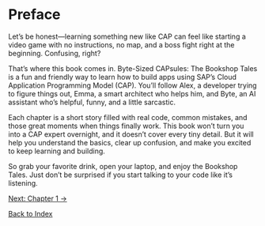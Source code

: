 # Preface

Let’s be honest—learning something new like CAP can feel like starting a video game with no instructions, no map, and a boss fight right at the beginning. Confusing, right?

That’s where this book comes in. Byte-Sized CAPsules: The Bookshop Tales is a fun and friendly way to learn how to build apps using SAP’s Cloud Application Programming Model (CAP). You’ll follow Alex, a developer trying to figure things out, Emma, a smart architect who helps him, and Byte, an AI assistant who’s helpful, funny, and a little sarcastic.

Each chapter is a short story filled with real code, common mistakes, and those great moments when things finally work. This book won’t turn you into a CAP expert overnight, and it doesn’t cover every tiny detail. But it will help you understand the basics, clear up confusion, and make you excited to keep learning and building.

So grab your favorite drink, open your laptop, and enjoy the Bookshop Tales. Just don’t be surprised if you start talking to your code like it’s listening.

[Next: Chapter 1 →](Chapter-1.md)

[Back to Index](README.md)
